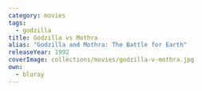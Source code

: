 ```yaml
---
category: movies
tags:
  - godzilla
title: Godzilla vs Mothra
alias: "Godzilla and Mothra: The Battle for Earth"
releaseYear: 1992
coverImage: collections/movies/godzilla-v-mothra.jpg
own:
  - bluray
---
```


